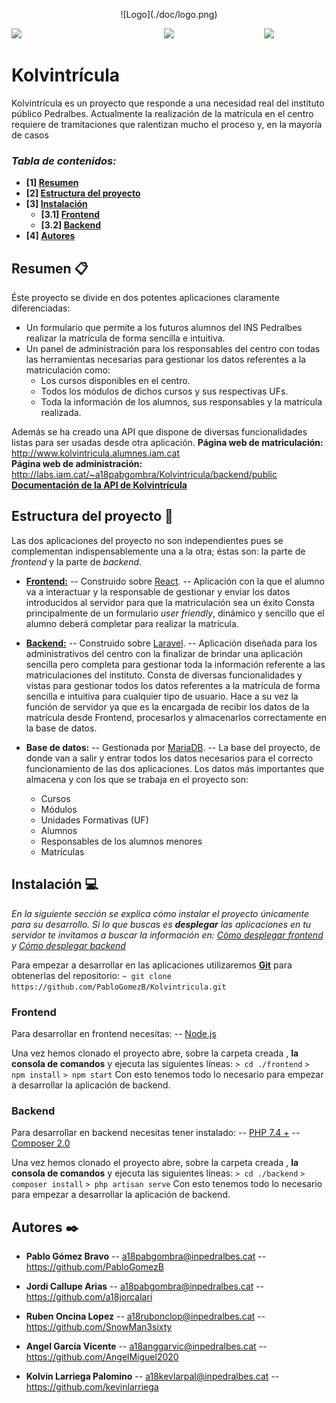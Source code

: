 <p align="center">
![Logo](./doc/logo.png)
</p>
<p align="center">
<img align="left" src="https://www.imuko.co/wp-content/uploads/2020/11/React-logo.png" width="100">
<img 
src="https://upload.wikimedia.org/wikipedia/commons/thumb/3/36/Logo.min.svg/1200px-Logo.min.svg.png" width="100">
<img align="right" src="https://upload.wikimedia.org/wikipedia/commons/thumb/c/ca/MariaDB_colour_logo.svg/1024px-MariaDB_colour_logo.svg.png" width="100">
</p>

# Kolvintrícula

Kolvintrícula es un proyecto que responde a una necesidad real del instituto público Pedralbes.
Actualmente la realización de la matrícula en el centro requiere de tramitaciones que ralentizan mucho el proceso y, en la mayoría de casos

### _Tabla de contenidos:_
* **[1]  [Resumen](#resumen-)**
* **[2]  [Estructura del proyecto](#estructura-del-proyecto-)**
 * **[3] [Instalación](#instalación-)**
	* **[3.1] [Frontend](#frontend)**
	* **[3.2] [Backend](#backend)**
* **[4]  [Autores](#autores-%EF%B8%8F-)**

## Resumen 📋

Éste proyecto se divide en dos potentes aplicaciones claramente diferenciadas:
*   Un formulario que permite a los futuros alumnos del INS Pedralbes realizar la matrícula de forma sencilla e intuitiva.
*   Un panel de administración para los responsables del centro con todas las herramientas necesarias para gestionar los datos referentes a la matriculación como:
    * Los cursos disponibles en el centro.
    * Todos los módulos de dichos cursos y sus respectivas UFs.
    * Toda la información de los alumnos, sus responsables y la matrícula realizada.

Además se ha creado una API que dispone de diversas funcionalidades listas para ser usadas desde otra aplicación.
**Página web de matriculación:** http://www.kolvintricula.alumnes.iam.cat \
**Página web de administración:** http://labs.iam.cat/~a18pabgombra/Kolvintricula/backend/public
**[Documentación de la API de Kolvintrícula](http://labs.iam.cat/~a18pabgombra/Kolvintricula/doc/API/html2-documentation-generated/)**

## Estructura del proyecto 📐

Las dos aplicaciones del proyecto no son independientes pues se complementan indispensablemente una a la otra; éstas son: la parte de _frontend_ y la parte de _backend_.

- **[Frontend:](./frontend "Frontend folder")**
-- Construido sobre [React](https://es.reactjs.org/). 
-- Aplicación con la que el alumno va a interactuar y la responsable de gestionar y enviar los datos introducidos al servidor para que la matriculación sea un éxito
Consta principalmente de un formulario *user friendly*, dinámico  y sencillo que el alumno deberá completar para realizar la matrícula. 

- **[Backend:](./backend "Backend folder")**
-- Construido sobre [Laravel](https://laravel.com/). 
-- Aplicación diseñada para los administrativos del centro con la finalizar de brindar una aplicación sencilla pero completa para gestionar toda la información referente a las matriculaciones del instituto.
Consta de diversas funcionalidades y vistas para gestionar todos los datos referentes a la matrícula de forma sencilla e intuitiva para cualquier tipo de usuario.
Hace a su vez la función de servidor ya que es la encargada de recibir los datos de la matrícula desde Frontend, procesarlos y almacenarlos correctamente en la base de datos.

- **Base de datos:**
-- Gestionada por [MariaDB](https://mariadb.org/). 
-- La base del proyecto, de donde van a salir y entrar todos los datos necesarios para el correcto funcionamiento de las dos aplicaciones.
Los datos más importantes que almacena y con los que se trabaja en el proyecto son:
	* Cursos
	* Módulos
	* Unidades Formativas (UF)
	* Alumnos
	* Responsables de los alumnos menores
	* Matrículas

## Instalación 💻

_En la siguiente sección se explica cómo instalar el proyecto únicamente para su desarrollo._
_Si lo que buscas es **desplegar** las aplicaciones en tu servidor te invitamos a buscar la información en: [Cómo desplegar frontend](./frontend/README.md#despliegue) y [Cómo desplegar backend](./backend/README.md#despliegue)_

Para empezar a desarrollar en las aplicaciones utilizaremos **[Git](https://git-scm.com/)** para obtenerlas del repositorio:
```~ git clone https://github.com/PabloGomezB/Kolvintricula.git ```

### Frontend
Para desarrollar en frontend necesitas:
-- [Node.js](https://nodejs.org/es/)

Una vez hemos clonado el proyecto abre, sobre la carpeta creada , **la consola de comandos** y ejecuta las siguientes líneas:
```> cd ./frontend```
```> npm install```
```> npm start```
Con esto tenemos todo lo necesario para empezar a desarrollar la aplicación de backend.
### Backend
Para desarrollar en backend necesitas tener instalado:
-- [PHP 7.4 +](https://www.php.net/downloads.php)
-- [Composer 2.0](https://getcomposer.org/)

Una vez hemos clonado el proyecto abre, sobre la carpeta creada , **la consola de comandos** y ejecuta las siguientes líneas:
```> cd ./backend```
```> composer install```
```> php artisan serve```
Con esto tenemos todo lo necesario para empezar a desarrollar la aplicación de backend.

## Autores ✒️

- **Pablo Gómez Bravo**
-- a18pabgombra@inpedralbes.cat
-- https://github.com/PabloGomezB

- **Jordi Callupe Arias**
--   a18pabgombra@inpedralbes.cat
-- https://github.com/a18jorcalari

- **Ruben Oncina Lopez**
--   a18rubonclop@inpedralbes.cat
-- https://github.com/SnowMan3sixty

- **Angel García Vicente**
-- a18anggarvic@inpedralbes.cat
-- https://github.com/AngelMiguel2020

- **Kolvin Larriega Palomino**
--   a18kevlarpal@inpedralbes.cat
-- https://github.com/kevinlarriega

